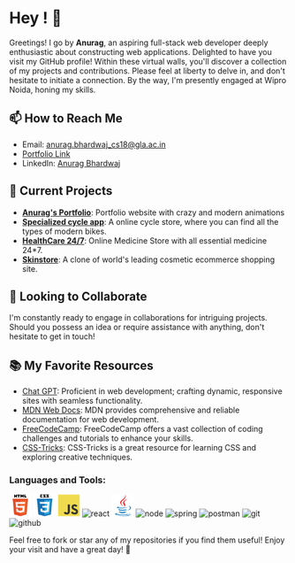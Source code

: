 # Hey ! 👋

Greetings! I go by **Anurag**, an aspiring full-stack web developer deeply enthusiastic about constructing web applications. Delighted to have you visit my GitHub profile! Within these virtual walls, you'll discover a collection of my projects and contributions. Please feel at liberty to delve in, and don't hesitate to initiate a connection. By the way, I'm presently engaged at Wipro Noida, honing my skills.

## 📫 How to Reach Me

- Email: anurag.bhardwaj_cs18@gla.ac.in
- [Portfolio Link](https://anuragbhardwaj21.github.io)
- LinkedIn: [Anurag Bhardwaj](https://www.linkedin.com/in/anurag-bhardwaj-2361am/)


## 🔭 Current Projects
- [**Anurag's Portfolio**](https://github.com/anuragbhardwaj21/anuragbhardwaj21.github.io): Portfolio website with crazy and modern animations
- [**Specialized cycle app**](https://github.com/ProActive44/specialized-bike-app): A online cycle store, where you can find all the types of modern bikes.
- [**HealthCare 24/7**](https://github.com/anuragbhardwaj21/Healthcare-24-7): Online Medicine Store with all essential medicine 24*7.
- [**Skinstore**](https://github.com/anuragbhardwaj21/Skinstore): A clone of world's leading cosmetic ecommerce shopping site. 


## 👯 Looking to Collaborate

I'm constantly ready to engage in collaborations for intriguing projects. Should you possess an idea or require assistance with anything, don't hesitate to get in touch!



## 📚 My Favorite Resources
- [Chat GPT](https://chat.openai.com/): Proficient in web development; crafting dynamic, responsive sites with seamless functionality.
- [MDN Web Docs](https://developer.mozilla.org/): MDN provides comprehensive and reliable documentation for web development.
- [FreeCodeCamp](https://www.freecodecamp.org/): FreeCodeCamp offers a vast collection of coding challenges and tutorials to enhance your skills.
- [CSS-Tricks](https://css-tricks.com/): CSS-Tricks is a great resource for learning CSS and exploring creative techniques.


<h3 align="left">Languages and Tools:</h3>
<p align="left"> 
<img src="https://raw.githubusercontent.com/devicons/devicon/master/icons/html5/html5-original-wordmark.svg" alt="html5" width="40" height="40"/> 
<img src="https://raw.githubusercontent.com/devicons/devicon/master/icons/css3/css3-original-wordmark.svg" alt="css3" width="40" height="40"/>
<img src="https://raw.githubusercontent.com/devicons/devicon/master/icons/javascript/javascript-original.svg" alt="javascript" width="40" height="40"/>
<img src="https://cdn4.iconfinder.com/data/icons/logos-3/600/React.js_logo-512.png" alt="react" width="40" height="40"/> 
<img src="https://raw.githubusercontent.com/devicons/devicon/master/icons/java/java-original.svg" alt="java" width="40" height="40"/>
<img src="https://www.orangemantra.com/wp-content/uploads/2022/04/nd3.png" alt="node" width="40" height="40" />
<img src="https://www.vectorlogo.zone/logos/springio/springio-icon.svg" alt="spring" width="40" height="40"/>
<img src="https://www.vectorlogo.zone/logos/getpostman/getpostman-icon.svg" alt="postman" width="40" height="40"/> 
<img src="https://www.vectorlogo.zone/logos/git-scm/git-scm-icon.svg" alt="git" width="40" height="40"/> 
<img src="https://cdn-icons-png.flaticon.com/512/25/25231.png" alt="github" width="40" height="40"/> 
</p>


Feel free to fork or star any of my repositories if you find them useful! Enjoy your visit and have a great day! 🚀
